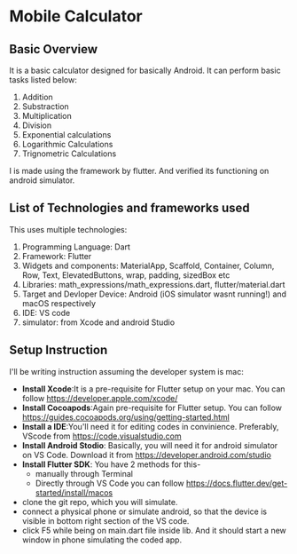 # Mobile Calculator
## Basic Overview
It is a basic calculator designed for basically Android. It can perform basic tasks listed below:
1. Addition
2. Substraction
3. Multiplication
4. Division
5. Exponential calculations
6. Logarithmic Calculations
7. Trignometric Calculations

I is made using the framework by flutter. And verified its functioning on android simulator.

## List of Technologies and frameworks used
This uses multiple technologies:
1. Programming Language: Dart
2. Framework: Flutter
3. Widgets and components: MaterialApp, Scaffold, Container, Column, Row, Text, ElevatedButtons, wrap, padding, sizedBox etc
4. Libraries: math_expressions/math_expressions.dart, flutter/material.dart
5. Target and Devloper Device: Android (iOS simulator wasnt running!) and macOS respectively
6. IDE: VS code
7. simulator: from Xcode and android Studio

## Setup Instruction
I'll be writing instruction assuming the developer system is mac:
* __Install Xcode__:It is a pre-requisite for Flutter setup on your mac. You can follow https://developer.apple.com/xcode/ 
* __Install Cocoapods__:Again pre-requisite for Flutter setup. You can follow https://guides.cocoapods.org/using/getting-started.html
* __Install a IDE__:You'll need it for editing codes in convinience. Preferably, VScode from https://code.visualstudio.com
* __Install Android Stodio__: Basically, you will need it for android simulator on VS Code. Download it from https://developer.android.com/studio
* __Install Flutter SDK__: You have 2 methods for this-  
  * manually through Terminal
  * Directly through VS Code
     you can follow https://docs.flutter.dev/get-started/install/macos
* clone the git repo, which you will simulate.
* connect a physical phone or simulate android, so that the device is visible in bottom right section of the VS code.
* click F5 while being on main.dart file inside lib. And it should start a new window in phone simulating the coded app.

